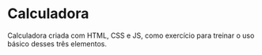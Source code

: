 # Calculadora
Calculadora criada com HTML, CSS e JS, como exercício para treinar o uso básico desses três elementos.
